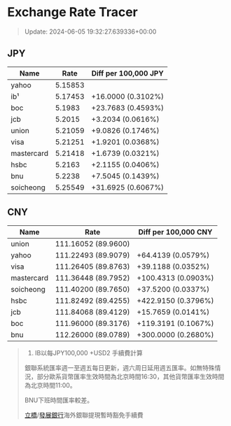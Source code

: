 # Exchange Rate Tracer

> Update: 2024-06-05 19:32:27.639336+00:00

## JPY

| Name       |    Rate | Diff per 100,000 JPY   |
|------------|---------|------------------------|
| yahoo      | 5.15853 |                        |
| ib¹        | 5.17453 | +16.0000 (0.3102%)     |
| boc        | 5.1983  | +23.7683 (0.4593%)     |
| jcb        | 5.2015  | +3.2034 (0.0616%)      |
| union      | 5.21059 | +9.0826 (0.1746%)      |
| visa       | 5.21251 | +1.9201 (0.0368%)      |
| mastercard | 5.21418 | +1.6739 (0.0321%)      |
| hsbc       | 5.2163  | +2.1155 (0.0406%)      |
| bnu        | 5.2238  | +7.5045 (0.1439%)      |
| soicheong  | 5.25549 | +31.6925 (0.6067%)     |

## CNY

| Name       | Rate                | Diff per 100,000 CNY   |
|------------|---------------------|------------------------|
| union      | 111.16052	(89.9600) |                        |
| yahoo      | 111.22493	(89.9079) | +64.4139 (0.0579%)     |
| visa       | 111.26405	(89.8763) | +39.1188 (0.0352%)     |
| mastercard | 111.36448	(89.7952) | +100.4313 (0.0903%)    |
| soicheong  | 111.40200	(89.7650) | +37.5200 (0.0337%)     |
| hsbc       | 111.82492	(89.4255) | +422.9150 (0.3796%)    |
| jcb        | 111.84068	(89.4129) | +15.7659 (0.0141%)     |
| boc        | 111.96000	(89.3176) | +119.3191 (0.1067%)    |
| bnu        | 112.26000	(89.0789) | +300.0000 (0.2680%)    |


> 1. IB以每JPY100,000 +USD2 手續費計算
>
> 銀聯系統匯率週一至週五每日更新，週六周日延用週五匯率。如無特殊情況，部分歐系貨幣匯率生效時間為北京時間16:30，其他貨幣匯率生效時間為北京時間11:00。
>
> BNU下班時間匯率較差。
>
> [立橋](https://www.wlbank.com.mo/uploads/ueditor/file/20181211/1544536513900230.pdf)/[發展銀行](https://www.mdb.com.mo/Service_Charges_20230728.pdf)海外銀聯提現暫時豁免手續費

